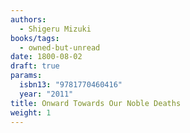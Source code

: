 ```yaml
---
authors:
  - Shigeru Mizuki
books/tags:
  - owned-but-unread
date: 1800-08-02
draft: true
params:
  isbn13: "9781770460416"
  year: "2011"
title: Onward Towards Our Noble Deaths
weight: 1
---
```


<!--more-->
